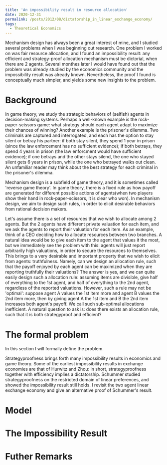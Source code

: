 ```yaml
---
title: 'An impossibility result in resource allocation'
date: 2020-12-31
permalink: /posts/2012/08/dictatorship_in_linear_exchange_economy/
tags:
  - Theoretical Economics
---
```



Mechanism design has always been a great interest of mine, and I studied several problems when I was beginning out research. One problem I worked on was fair resource allocation, and I found an impossibility result: any efficient and strategy-proof allocation mechanism must be dictorial, when there are 2 agents. Several monthes later I would have found out that the problem was already studied by the economics community and the impossibility result was already known. Nevertheless, the proof I found is conceptually much simpler, and yields some new insights to the problem. 

Background
=============

In game theory, we study the strategic behaviors of (selfish) agents in decision-making systems. Perhaps a well-known example is the rock-paper-scissors game: what strategy should each agent adapt to maximize their chances of winning? Another example is the prisoner's dilemma. Two criminals are captured and interrogated, and each has the option to stay silent or betray his partner: if both stay silent, they spend 1 year in prison (since the law enforcement has no sufficient evidence); if both betrays, they spend 4 years in prison (the law enforcment would have sufficient evidence); if one betrays and the other stays silend, the one who stayed silent gets 6 years in prison, while the one who betrayed walks out clean. An unfamiliar reader may think about the best strategy for each criminal in the prisoner's dilemma. 

Mechanism design is a subfield of game theory, and it is sometimes called 'reverse game theory'. In game theory, there is a fixed rule as how payoff are generated for different possible actions of agents(when two players show their hand in rock-paper-scissors, it is clear who won). In mechanism design, we aim to design such rules, in order to elicit desirable behaviors from rational decision makers. 

Let's assume there is a set of resources that we wish to allocate among 2 agents. But the 2 agents have different private valuation for each item, and we ask the agents to report their valuation for each item. As an example, think of a CEO deciding how to allocate resources between two branches. A natural idea would be to give each item to the agent that values it the most, but we immediately see the problem with this: agents will just report arbitrarily high valuations, in order to secure the resources to themselves. This brings to a very desirable and important property that we wish to elicit from agents: truthfulness. Namely, can we design an allocation rule, such that the payoff enjoyed by each agent can be maximized when they are reporting truthfully their valuations? The answer is yes, and we can quite easily design such a allocation rule: assuming items are divisible, give half of everything to the 1st agent, and half of everything to the 2nd agent, regardless of the reported valuations. However, such a rule may not be 'optimal': suppose agent A values the 1st item more and agent B values the 2nd item more, then by giving agent A the 1st item and B the 2nd item increases both agent's payoff. We call such sub-optimal allocations inefficient. A natural question to ask is: does there exists an allocation rule, such that it is both strategyproof and efficient? 


The formal problem
=============
In this section I will formally define the problem. 




Strategyproofness brings forth many impossibility results in economics and game theory. Some of the earliest impossibility results in exchange economies are that of Hurwitz and Zhou: in short, strategyproofness together with efficiency implies a dictatorship. Schummer studied strategyproofness on the restricted domain of linear preferences, and showed the impossibility result still holds. I revisit the two agent linear exchange economy and give an alternative proof of Schummer's result.



Model
=============


The Impossibility Result
==============

Futher Remarks
==============
